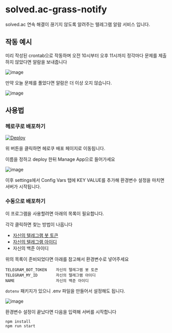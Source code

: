 # solved.ac-grass-notify
solved.ac 연속 해결이 끊기지 않도록 알려주는 텔레그램 알람 서비스 입니다.

## 작동 예시

미리 작성된 crontab으로 작동하며 오전 10시부터 오후 11시까지 정각마다 문제를 제출하지 않았다면 알람을 보내줍니다

![image](https://user-images.githubusercontent.com/15870158/144160623-54f77931-cb2a-4c6a-9dd0-64a687da3224.png)

만약 오늘 문제를 풀었다면 알람은 더 이상 오지 않습니다.

![image](https://user-images.githubusercontent.com/15870158/144218291-5f6eba92-3104-47b9-8939-c4eafb852e0e.png)

## 사용법

### 헤로쿠로 배포하기

[![Deploy](https://www.herokucdn.com/deploy/button.svg)](https://heroku.com/deploy)

위 버튼을 클릭하면 헤로쿠 배포 페이지로 이동됩니다.

이름을 정하고 deploy 한뒤 Manage App으로 들어가세요

![image](https://user-images.githubusercontent.com/15870158/144342019-c6580b88-196d-4478-b729-7b735988f923.png)

이후 settings에서 Config Vars 탭에 KEY VALUE를 추가해 환경변수 설정을 마치면 서버가 시작됩니다.

### 수동으로 배포하기

이 프로그램을 사용할려면 아래의 목록이 필요합니다. 

각각 클릭하면 찾는 방법이 나옵니다
* [자신의 텔레그램 봇 토큰](TELEGRAM.md#텔레그램-봇-토큰-얻기)
* [자신의 텔레그램 아이디](TELEGRAM.md#텔레그램-아이디-찾기)
* 자신의 백준 아이디

위의 목록이 준비되었다면 아래를 참고해서 환경변수로 넣어주세요

    TELEGRAM_BOT_TOKEN    자신의 텔레그램 봇 토큰
    TELEGRAM_MY_ID        자신의 텔레그램 아이디
    NAME                  자신의 백준 아이디

`dotenv` 패키지가 있으니 .env 파일을 만들어서 설정해도 됩니다.

![image](https://user-images.githubusercontent.com/15870158/144162827-89016fa7-06ac-4f78-9bae-1cfc9b0cd17d.png)
 
환경변수 설정이 끝났다면 다음을 입력해 서버를 시작합니다

    npm install
    npm run start
